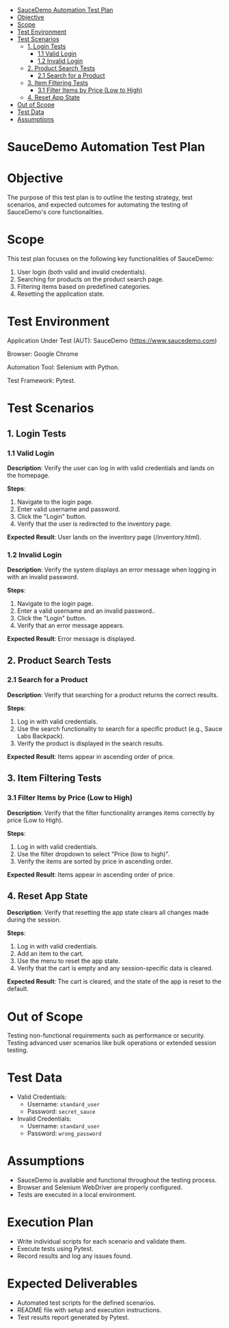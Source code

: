 <!-- TOC -->
* [SauceDemo Automation Test Plan](#saucedemo-automation-test-plan)
* [Objective](#objective)
* [Scope](#scope)
* [Test Environment](#test-environment)
* [Test Scenarios](#test-scenarios)
  * [1. Login Tests](#1-login-tests)
    * [1.1 Valid Login](#11-valid-login)
    * [1.2 Invalid Login](#12-invalid-login)
  * [2. Product Search Tests](#2-product-search-tests)
    * [2.1 Search for a Product](#21-search-for-a-product)
  * [3. Item Filtering Tests](#3-item-filtering-tests)
    * [3.1  Filter Items by Price (Low to High)](#31--filter-items-by-price-low-to-high)
  * [4. Reset App State](#4-reset-app-state)
* [Out of Scope](#out-of-scope)
* [Test Data](#test-data)
* [Assumptions](#assumptions)
<!-- TOC -->

# SauceDemo Automation Test Plan

Objective
=========

The purpose of this test plan is to outline the testing strategy, test scenarios, and expected outcomes for automating the testing of SauceDemo's core functionalities.


Scope
=====
This test plan focuses on the following key functionalities of SauceDemo:

1. User login (both valid and invalid credentials).
2. Searching for products on the product search page.
3. Filtering items based on predefined categories.
4. Resetting the application state.

Test Environment
================
Application Under Test (AUT): SauceDemo (https://www.saucedemo.com)

Browser: Google Chrome

Automation Tool: Selenium with Python.

Test Framework: Pytest.

Test Scenarios
==============

## 1. Login Tests

### 1.1 Valid Login
**Description**: Verify the user can log in with valid credentials and lands on the homepage.

**Steps**:

1. Navigate to the login page.
2. Enter valid username and password.
3. Click the "Login" button.
4. Verify that the user is redirected to the inventory page.

**Expected Result**: User lands on the inventory page (/inventory.html).

### 1.2 Invalid Login
**Description**: Verify the system displays an error message when logging in with an invalid password.

**Steps**:

1. Navigate to the login page.
2. Enter a valid username and an invalid password..
3. Click the "Login" button.
4. Verify that an error message appears.

**Expected Result**: Error message is displayed.


## 2. Product Search Tests

### 2.1 Search for a Product

**Description**: Verify that searching for a product returns the correct results.

**Steps**:

1. Log in with valid credentials.
2. Use the search functionality to search for a specific product (e.g., Sauce Labs Backpack).
3. Verify the product is displayed in the search results.

**Expected Result**: Items appear in ascending order of price.

## 3. Item Filtering Tests

### 3.1  Filter Items by Price (Low to High)

**Description**: Verify that the filter functionality arranges items correctly by price (Low to High).

**Steps**:
1. Log in with valid credentials.
2. Use the filter dropdown to select "Price (low to high)".
3. Verify the items are sorted by price in ascending order.

**Expected Result**: Items appear in ascending order of price.

## 4. Reset App State

**Description**: Verify that resetting the app state clears all changes made during the session.

**Steps**:

1. Log in with valid credentials.
2. Add an item to the cart.
3. Use the menu to reset the app state.
4. Verify that the cart is empty and any session-specific data is cleared.

**Expected Result**: The cart is cleared, and the state of the app is reset to the default.

Out of Scope
============
Testing non-functional requirements such as performance or security.
Testing advanced user scenarios like bulk operations or extended session testing.

Test Data
=========

* Valid Credentials:
  * Username: `standard_user`
  * Password: `secret_sauce`
* Invalid Credentials:
  * Username: `standard_user`
  * Password: `wrong_password`

Assumptions
===========
* SauceDemo is available and functional throughout the testing process.
* Browser and Selenium WebDriver are properly configured.
* Tests are executed in a local environment.

Execution Plan
==============
* Write individual scripts for each scenario and validate them.
* Execute tests using Pytest.
* Record results and log any issues found.


Expected Deliverables
=====================
* Automated test scripts for the defined scenarios.
* README file with setup and execution instructions.
* Test results report generated by Pytest.
